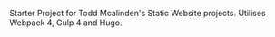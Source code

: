 
Starter Project for Todd Mcalinden's Static Website projects.
Utilises Webpack 4, Gulp 4 and Hugo.
